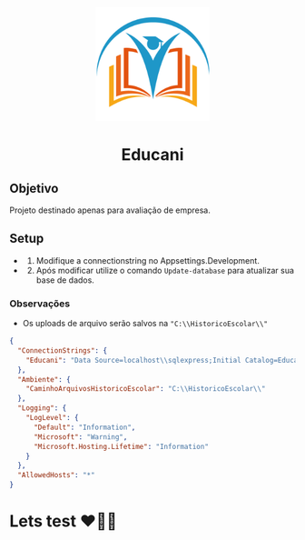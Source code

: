 <div align="center">
<img src="Educa.Web/ClientApp/src/assets/icons/favicon.ico" alt="drawing" width="200"/>

# Educani 

</div>

## Objetivo
Projeto destinado apenas para avaliação de empresa.

## Setup 

- 1. Modifique a connectionstring no Appsettings.Development. 
- 2. Após modificar utilize o comando `Update-database` para atualizar sua base de dados.

### Observações
- Os uploads de arquivo serão salvos na  `"C:\\HistoricoEscolar\\"`

````json
{
  "ConnectionStrings": {
    "Educani": "Data Source=localhost\\sqlexpress;Initial Catalog=Educani;Integrated Security=true;Connect Timeout=1440;TrustServerCertificate=True"
  },
  "Ambiente": {
    "CaminhoArquivosHistoricoEscolar": "C:\\HistoricoEscolar\\"
  },
  "Logging": {
    "LogLevel": {
      "Default": "Information",
      "Microsoft": "Warning",
      "Microsoft.Hosting.Lifetime": "Information"
    }
  },
  "AllowedHosts": "*"
}

````

# Lets test ❤️‍🔥🚀
